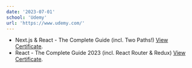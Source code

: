 ```yaml
---
date: '2023-07-01'
school: 'Udemy'
url: 'https://www.udemy.com/'
---
```


- Next.js & React - The Complete Guide (incl. Two Paths!) [View Certificate](https://www.udemy.com/certificate/UC-8c56b106-9f3d-40e5-aef8-d0d9efd74929/).
- React - The Complete Guide 2023 (incl. React Router & Redux) [View Certificate](https://www.udemy.com/certificate/UC-e03d56a7-8283-4716-a23f-4c9c075fba11/).
